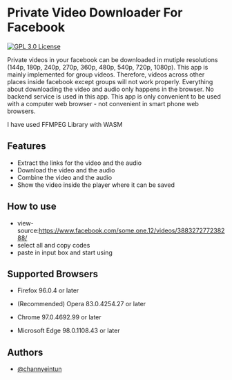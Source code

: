
# Private Video Downloader For Facebook  

[![GPL 3.0 License](https://img.shields.io/badge/license-GPL%203.0-green)](https://github.com/channyeintun/facebook-video-downloader/blob/main/LICENSE) 

Private videos in your facebook can be downloaded in mutiple resolutions (144p, 180p, 240p, 270p, 360p, 480p, 540p, 720p, 1080p). This app is mainly implemented for group videos. Therefore, videos across other places inside facebook except groups will not work properly. Everything about downloading the video and audio only happens in the browser. No backend service is used in this app. This app is only convenient to be used with a computer web browser - not convenient in smart phone web browsers.  

I have used FFMPEG Library with WASM


## Features

- Extract the links for the video and the audio
- Download the video and the audio  
- Combine the video and the audio  
- Show the video inside the player where it can be saved


## How to use

- view-source:https://www.facebook.com/some.one.12/videos/388327277238288/  
- select all and copy codes  
- paste in input box and start using  

## Supported Browsers

- Firefox 96.0.4 or later

- (Recommended) Opera 83.0.4254.27 or later

- Chrome 97.0.4692.99 or later

- Microsoft Edge 98.0.1108.43 or later

## Authors

- [@channyeintun](https://www.github.com/channyeintun)  


